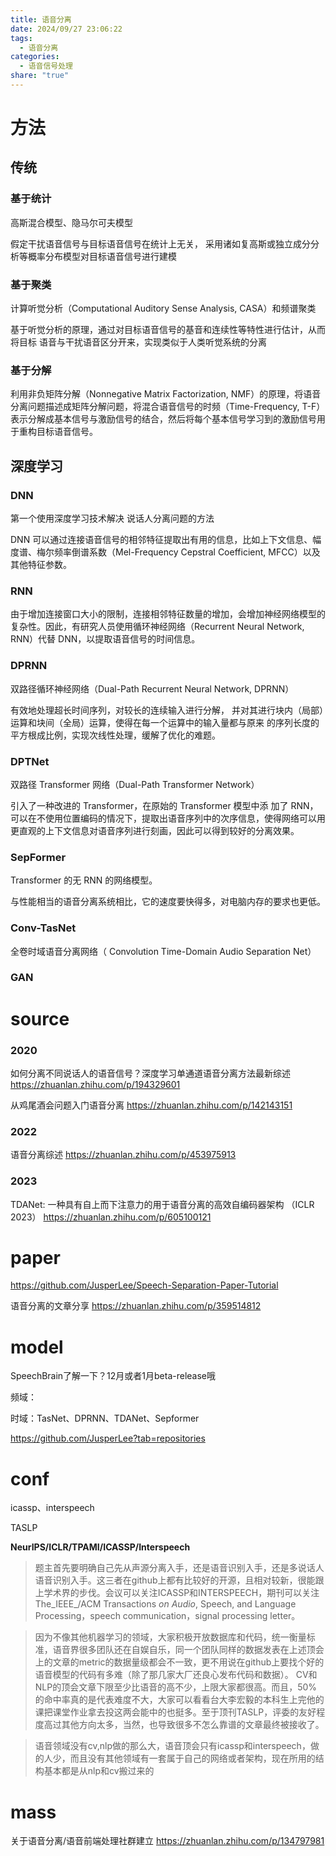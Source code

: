 ```yaml
---
title: 语音分离
date: 2024/09/27 23:06:22
tags:
  - 语音分离
categories:
  - 语音信号处理
share: "true"
---
```



# 方法

## 传统

### 基于统计

高斯混合模型、隐马尔可夫模型

假定干扰语音信号与目标语音信号在统计上无关， 采用诸如复高斯或独立成分分析等概率分布模型对目标语音信号进行建模

### 基于聚类

计算听觉分析（Computational Auditory Sense Analysis, CASA）和频谱聚类

基于听觉分析的原理，通过对目标语音信号的基音和连续性等特性进行估计，从而将目标
语音与干扰语音区分开来，实现类似于人类听觉系统的分离


### 基于分解

利用非负矩阵分解（Nonnegative Matrix Factorization, NMF）的原理，将语音分离问题描述成矩阵分解问题，将混合语音信号的时频（Time-Frequency, T-F）表示分解成基本信号与激励信号的结合，然后将每个基本信号学习到的激励信号用于重构目标语音信号。


## 深度学习

### DNN

第一个使用深度学习技术解决 说话人分离问题的方法

DNN 可以通过连接语音信号的相邻特征提取出有用的信息，比如上下文信息、幅 度谱、梅尔频率倒谱系数（Mel-Frequency Cepstral Coefficient, MFCC）以及其他特征参数。

### RNN

由于增加连接窗口大小的限制，连接相邻特征数量的增加，会增加神经网络模型的复杂性。因此，有研究人员使用循环神经网络（Recurrent Neural Network, RNN）代替 DNN，以提取语音信号的时间信息。


### DPRNN

双路径循环神经网络（Dual-Path Recurrent Neural Network, DPRNN）

有效地处理超长时间序列，对较长的连续输入进行分解， 并对其进行块内（局部）运算和块间（全局）运算，使得在每一个运算中的输入量都与原来 的序列长度的平方根成比例，实现次线性处理，缓解了优化的难题。


### DPTNet

双路径 Transformer 网络（Dual-Path Transformer Network）

引入了一种改进的 Transformer，在原始的 Transformer 模型中添 加了 RNN，可以在不使用位置编码的情况下，提取出语音序列中的次序信息，使得网络可以用更直观的上下文信息对语音序列进行刻画，因此可以得到较好的分离效果。



### SepFormer

Transformer 的无 RNN 的网络模型。

与性能相当的语音分离系统相比，它的速度要快得多，对电脑内存的要求也更低。


### Conv-TasNet

全卷时域语音分离网络（ Convolution Time-Domain Audio Separation Net）


### GAN







# source


### 2020

如何分离不同说话人的语音信号？深度学习单通道语音分离方法最新综述
https://zhuanlan.zhihu.com/p/194329601

从鸡尾酒会问题入门语音分离
https://zhuanlan.zhihu.com/p/142143151

### 2022

语音分离综述
https://zhuanlan.zhihu.com/p/453975913


### 2023

TDANet: 一种具有自上而下注意力的用于语音分离的高效自编码器架构 （ICLR 2023）
https://zhuanlan.zhihu.com/p/605100121




# paper

https://github.com/JusperLee/Speech-Separation-Paper-Tutorial


语音分离的文章分享
https://zhuanlan.zhihu.com/p/359514812

# model

SpeechBrain了解一下？12月或者1月beta-release哦

频域：

时域：TasNet、DPRNN、TDANet、Sepformer

https://github.com/JusperLee?tab=repositories



# conf

icassp、interspeech

TASLP

**NeurIPS/ICLR/TPAMI/ICASSP/Interspeech**

>题主首先要明确自己先从声源分离入手，还是语音识别入手，还是多说话人语音识别入手。这三者在github上都有比较好的开源，且相对较新，很能跟上学术界的步伐。会议可以关注ICASSP和INTERSPEECH，期刊可以关注The_IEEE_/ACM Transactions _on Audio_, Speech, and Language Processing，speech communication，signal processing letter。



>因为不像其他机器学习的领域，大家积极开放数据库和代码，统一衡量标准，语音界很多团队还在自娱自乐，同一个团队同样的数据发表在上述顶会上的文章的metric的数据量级都会不一致，更不用说在github上要找个好的语音模型的代码有多难（除了那几家大厂还良心发布代码和数据）。 CV和NLP的顶会文章下限至少比语音的高不少，上限大家都很高。而且，50%的命中率真的是代表难度不大，大家可以看看台大李宏毅的本科生上完他的课把课堂作业拿去投这两会能中的也挺多。至于顶刊TASLP，评委的友好程度高过其他方向太多，当然，也导致很多不怎么靠谱的文章最终被接收了。

>语音领域没有cv,nlp做的那么大，语音顶会只有icassp和interspeech，做的人少，而且没有其他领域有一套属于自己的网络或者架构，现在所用的结构基本都是从nlp和cv搬过来的


# mass

关于语音分离/语音前端处理社群建立
https://zhuanlan.zhihu.com/p/134797981

